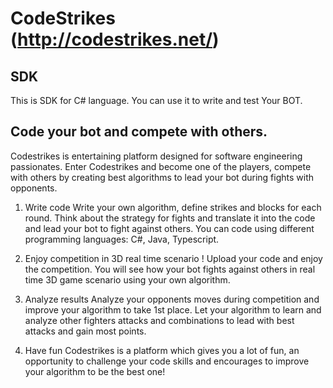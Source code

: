 # CodeStrikes (http://codestrikes.net/)

## SDK
This is SDK for C# language. You can use it to write and test Your BOT.

## Code your bot and compete with others.
Codestrikes is entertaining platform designed for software engineering passionates. Enter Codestrikes and become one of the players, 
compete with others by creating best algorithms to lead your bot during fights with opponents.

1. Write code
Write your own algorithm, define strikes and blocks for each round. Think about the strategy for fights and translate it into the 
code and lead your bot to fight against others. You can code using different programming languages: C#, Java, Typescript.

2. Enjoy competition in 3D real time scenario !
Upload your code and enjoy the competition. You will see how your bot fights against others in real time 3D game scenario using your 
own algorithm.

3. Analyze results
Analyze your opponents moves during competition and improve your algorithm to take 1st place. Let your algorithm to learn and analyze 
other fighters attacks and combinations to lead with best attacks and gain most points.

4. Have fun
Codestrikes is a platform which gives you a lot of fun, an opportunity to challenge your code skills and encourages to improve your 
algorithm to be the best one!

